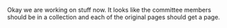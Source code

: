 Okay we are working on stuff now. It looks like the committee members should be in a collection and each of the original pages should get a page. 

